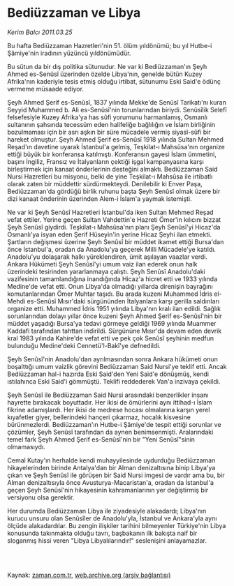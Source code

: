 # Bediüzzaman ve Libya

*Kerim Balcı 2011.03.25*

<td class="columnist-detail">
<p>Bu hafta Bediüzzaman Hazretleri'nin 51. ölüm yıldönümü; bu yıl Hutbe-i Şâmiye'nin iradının yüzüncü yıldönümüdür.</p>
<p>
<div id="haberMetinDiv">
<p> Bu sütun da bir dış politika sütunudur. Ne var ki Bediüzzaman'ın Şeyh Ahmed es-Senûsî üzerinden özelde Libya'nın, genelde bütün Kuzey Afrika'nın kaderiyle tesis etmiş olduğu irtibat, sütunumu Eski Said'e ödünç vermeme müsaade ediyor.
<p>Şeyh Ahmed Şerif es-Senûsî, 1837 yılında Mekke'de Senûsî Tarikatı'nı kuran Seyyid Muhammed b. Ali es-Senûsî'nin torunlarından biriydi. Senûsîlik Selefî felsefesiyle Kuzey Afrika'ya has sûfi yorumunu harmanlamış, Osmanlı sultanının şahsında tecessüm eden halifeliğe bağlılığın ve İslam birliğinin bozulmaması için bir asrı aşkın bir süre mücadele vermiş siyasî-sûfi bir hareket olmuştur. Şeyh Ahmed Şerif es-Senûsî 1918 yılında Sultan Mehmed Reşad'ın davetine uyarak İstanbul'a gelmiş, Teşkilat-ı Mahsûsa'nın organize ettiği büyük bir konferansa katılmıştı. Konferansın gayesi İslam ümmetini, başını İngiliz, Fransız ve İtalyanların çektiği işgal kampanyasına karşı birleştirmek için kanaat önderlerinin desteğini almaktı. Bediüzzaman Said Nursi Hazretleri bu misyonu, belki de yine Teşkilat-ı Mahsûsa ile irtibatlı olarak zaten bir müddettir sürdürmekteydi. Denilebilir ki Enver Paşa, Bediüzzaman'da gördüğü birlik ruhunu başta Şeyh Senûsî olmak üzere bir dizi kanaat önderinin üzerinden Alem-i İslam'a yaymak istemişti.
<p> Ne var ki Şeyh Senûsî Hazretleri İstanbul'da iken Sultan Mehmed Reşad vefat ettiler. Yerine geçen Sultan Vahdettin'e Hazreti Ömer'in kılıcını bizzat Şeyh Senûsî giydirdi. Teşkilat-ı Mahsûsa'nın planı Şeyh Senûsî'yi Hicaz'da Osmanlı'ya isyan eden Şerif Hüseyin'in yerine Hicaz Şeyhi ilan etmekti. Şartların değişmesi üzerine Şeyh Senûsî bir müddet ikamet ettiği Bursa'dan önce İstanbul'a, oradan da Anadolu'ya geçerek Milli Mücadele'ye katıldı. Anadolu'yu dolaşarak halkı yüreklendiren, ümit aşılayan vaazlar verdi. Ankara Hükümeti Şeyh Senûsî'yi umum vaiz ilan ederek onun halk üzerindeki tesirinden yararlanmaya çalıştı. Şeyh Senûsî Anadolu'daki vazifesinin tamamlandığına inandığında Hicaz'a hicret etti ve 1933 yılında Medine'de vefat etti. Onun Libya'da olmadığı yıllarda direnişin bayrağını komutanlarından Ömer Muhtar taşıdı. Bu arada kuzeni Muhammed İdris el-Mehdi es-Senûsî Mısır'daki sürgününden İtalyanlara karşı gerilla saldırıları organize etti. Muhammed İdris 1951 yılında Libya'nın kralı ilan edildi. Sağlık sorunlarından dolayı yıllar önce kuzeni Şeyh Ahmed Şerif es-Senûsî'nin bir müddet yaşadığı Bursa'ya tedavi görmeye geldiği 1969 yılında Muammer Kaddafi tarafından tahttan indirildi. Sürgününe Mısır'da devam eden devrik kral 1983 yılında Kahire'de vefat etti ve pek çok Senûsî şeyhinin medfun bulunduğu Medine'deki Cennetü'l-Bakî'ye defnedildi.
<p>Şeyh Senûsî'nin Anadolu'dan ayrılmasından sonra Ankara hükümeti onun boşalttığı umum vaizlik görevini Bediüzzaman Said Nursi'ye teklif etti. Ancak Bediüzzaman hal-i hazırda Eski Said'den Yeni Said'e dönüşmüş, kendi ıstılahınca Eski Said'i gömmüştü. Teklifi reddederek Van'a inzivaya çekildi.
<p>Şeyh Senûsî ile Bediüzzaman Said Nursi arasındaki benzerlikler insanı hayrette bırakacak boyuttadır. Her ikisi de ömürlerini aynı ittihad-ı İslam fikrine adamışlardı. Her ikisi de medrese hocası olmalarına karşın yerel kıyafetler giyer, bellerindeki hançeri çıkarmaz, hocalık kisvesine bürünmezlerdi. Bediüzzaman'ın Hutbe-i Şâmiye'de tespit ettiği sorunlar ve çözümler, Şeyh Senûsî tarafından da aynen benimsenmişti. Aralarındaki temel fark Şeyh Ahmed Şerif es-Senûsî'nin bir "Yeni Senûsî"sinin olmamasıydı.
<p>Cemal Kutay'ın herhalde kendi muhayyilesinde uydurduğu Bediüzzaman hikayelerinden birinde Antalya'dan bir Alman denizaltısına binip Libya'ya çıkan ve Şeyh Senûsî ile görüşen bir Said Nursi imgesi de vardır ama bu, bir Alman denizaltısıyla önce Avusturya-Macaristan'a, oradan da İstanbul'a geçen Şeyh Senûsî'nin hikayesinin kahramanlarının yer değiştirmiş bir versiyonu olsa gerektir.
<p>Her durumda Bediüzzaman Libya ile ziyadesiyle alakadardı; Libya'nın kurucu unsuru olan Senûsîler de Anadolu'yla, İstanbul ve Ankara'yla aynı ölçüde alakadardılar. Bu zengin ilişkiler tarihini bilmeyenler Türkiye'nin Libya konusunda takınmakta olduğu tavrı, başbakanın ilk bakışta naif bir sloganmış hissi veren "Libya Libyalılarındır!" seslenişini anlayamazlar. </p></p></p></p></p></p></p></div>
</p>


<p><br>
		 </br></p></td>

Kaynak: [zaman.com.tr](http://zaman.com.tr/yazar.do?yazino=1112557), [web.archive.org (arşiv bağlantısı)](http://web.archive.org/web/20110510051917/http://www.zaman.com.tr:80/yazar.do?yazino=1112557)
